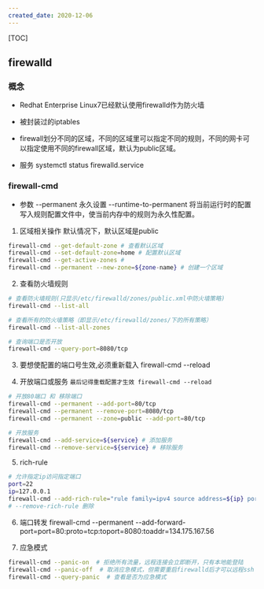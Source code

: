 ```yaml
---
created_date: 2020-12-06
---
```


[TOC]

## firewalld

### 概念

- Redhat Enterprise Linux7已经默认使用firewalld作为防火墙

- 被封装过的iptables

- firewall划分不同的区域，不同的区域里可以指定不同的规则，不同的网卡可以指定使用不同的firewall区域，默认为public区域。

- 服务
  systemctl status firewalld.service

### firewall-cmd

- 参数
  --permanent 永久设置
  --runtime-to-permanent 将当前运行时的配置写入规则配置文件中，使当前内存中的规则为永久性配置。

1. 区域相关操作
   默认情况下，默认区域是public

```bash
firewall-cmd --get-default-zone # 查看默认区域
firewall-cmd --set-default-zone=home # 配置默认区域
firewall-cmd --get-active-zones # 
firewall-cmd --permanent --new-zone=${zone-name} # 创建一个区域

```

2. 查看防火墙规则

```bash
# 查看防火墙规则(只显示/etc/firewalld/zones/public.xml中防火墙策略)
firewall-cmd --list-all 

# 查看所有的防火墙策略（即显示/etc/firewalld/zones/下的所有策略）
firewall-cmd --list-all-zones

# 查询端口是否开放
firewall-cmd --query-port=8080/tcp
```

3. 要想使配置的端口号生效,必须重新载入
   firewall-cmd --reload

4. 开放端口或服务 `最后记得重载配置才生效 firewall-cmd --reload`

```bash
# 开放80端口 和 移除端口
firewall-cmd --permanent --add-port=80/tcp
firewall-cmd --permanent --remove-port=8080/tcp
firewall-cmd --permanent --zone=public --add-port=80/tcp 

# 开放服务
firewall-cmd --add-service=${service} # 添加服务
firewall-cmd --remove-service=${service} # 移除服务
```

5. rich-rule

```bash
# 允许指定ip访问指定端口
port=22
ip=127.0.0.1
firewall-cmd --add-rich-rule="rule family=ipv4 source address=${ip} port protocol=tcp port=${port} accept"# 允许${ip}主机访问${port}端口
# --remove-rich-rule 删除
```

6. 端口转发
   firewall-cmd --permanent --add-forward-port=port=80:proto=tcp:toport=8080:toaddr=134.175.167.56

7. 应急模式

```bash
firewall-cmd --panic-on  # 拒绝所有流量，远程连接会立即断开，只有本地能登陆
firewall-cmd --panic-off  # 取消应急模式，但需要重启firewalld后才可以远程ssh
firewall-cmd --query-panic  # 查看是否为应急模式
```
